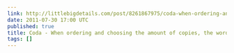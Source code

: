 ```yaml
---
link: http://littlebigdetails.com/post/8261867975/coda-when-ordering-and-choosing-the-amount-of
date: 2011-07-30 17:00 UTC
published: true
title: Coda - When ordering and choosing the amount of copies, the word...
tags: []
---
```



